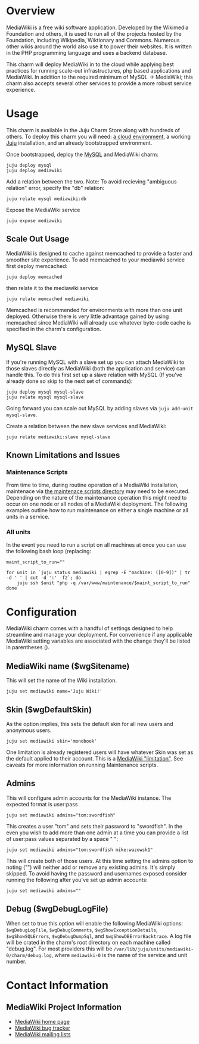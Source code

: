 # Overview

MediaWiki is a free wiki software application. Developed by the Wikimedia Foundation and others, it is used to run all of the projects
hosted by the Foundation, including Wikipedia, Wiktionary and Commons. Numerous other wikis around the world also use it to power their 
websites. It is written in the PHP programming language and uses a backend database.

This charm will deploy MediaWiki in to the cloud while applying best practices for running scale-out infrastructures, php based applications 
and MediaWiki. In addition to the required minimum of MySQL -> MediaWiki; this charm also accepts several other services to provide a more robust service experience.

# Usage

This charm is available in the Juju Charm Store along with hundreds of others. To deploy this charm you will need: [a cloud environment][1], a working [Juju][2] 
installation, and an already bootstrapped environment.

Once bootstrapped, deploy the [MySQL][3] and MediaWiki charm:

    juju deploy mysql
    juju deploy mediawiki

Add a relation between the two. Note: To avoid recieving "ambiguous relation" error, specify the "db" relation:

    juju relate mysql mediawiki:db

Expose the MediaWiki service

    juju expose mediawiki

## Scale Out Usage

MediaWiki is designed to cache against memcached to provide a faster and smoother site experience. To add memcached to your mediawiki service first 
deploy memcached:

    juju deploy memcached

then relate it to the mediawiki service

    juju relate memcached mediawiki

Memcached is recommended for environments with more than one unit deployed. Otherwise there is very little advantage gained by using memcached since 
MediaWiki will already use whatever byte-code cache is specified in the charm's configuration.

## MySQL Slave

If you're running MySQL with a slave set up you can attach MediaWiki to those slaves directly as MediaWiki (both the application and service) can handle this. To 
do this first set up a slave relation with MySQL (If you've already done so skip to the next set of commands):

    juju deploy mysql mysql-slave
    juju relate mysql mysql-slave

Going forward you can scale out MySQL by adding slaves via `juju add-unit mysql-slave`.

Create a relation between the new slave services and MediaWiki:

    juju relate mediawiki:slave mysql-slave

## Known Limitations and Issues

### Maintenance Scripts

From time to time, during routine operation of a MediaWiki installation, maintenace via [the maintenace scripts directory][8] may need to be executed. Depending on the nature of the maintenance operation this might need to occur on one node or all nodes of a MediaWiki deployment.
The following examples outline how to run maintenance on either a single machine or all units in a service.

### All units

In the event you need to run a script on all machines at once you can use the following bash loop (replacing:

    maint_script_to_run=""
    
    for unit in `juju status mediawiki | egrep -E "machine: ([0-9])" | tr -d ' ' | cut -d ':' -f2`; do
        juju ssh $unit "php -q /var/www/maintenance/$maint_script_to_run"
    done

# Configuration

MediaWiki charm comes with a handful of settings designed to help streamline and manage your deployment. For convenience if any applicable MediaWiki setting variables are 
associated with the change they'll be listed in parentheses ().

## MediaWiki name ($wgSitename)

This will set the name of the Wiki installation.

    juju set mediawiki name='Juju Wiki!'

## Skin ($wgDefaultSkin)

As the option implies, this sets the default skin for all new users and anonymous users.

    juju set mediawiki skin='monobook'

One limitation is already registered users will have whatever Skin was set as the default applied to their account. This is a [MediaWiki "limitation"][4]. See caveats 
for more information on running Maintenance scripts.

## Admins

This will configure admin accounts for the MediaWiki instance. The expected format is user:pass

    juju set mediawiki admins="tom:swordfish"

This creates a user "tom" and sets their password to "swordfish". In the even you wish to add more than one admin at a time you can provide a list of user:pass values separated by a space " ":

    juju set mediawiki admins="tom:swordfish mike:wazowsk1"

This will create both of those users. At this time setting the admins option to noting ("") will neither add or remove any existing admins. It's simply skipped. To avoid having the password and usernames exposed consider running the following after you've set up admin accounts:

    juju set mediawiki admins=""

## Debug ($wgDebugLogFile)

When set to true this option will enable the following MediaWiki options: `$wgDebugLogFile`, `$wgDebugComments`, `$wgShowExceptionDetails`, `$wgShowSQLErrors`, `$wgDebugDumpSql`, and `$wgShowDBErrorBacktrace`. A log file will be crated in the charm's root directory on each machine called "debug.log". For most providers this will be `/var/lib/juju/units/mediawiki-0/charm/debug.log`, where `mediawiki-0` is the name of the service and unit number.

# Contact Information

## MediaWiki Project Information

- [MediaWiki home page](http://www.mediawiki.org)
- [MediaWiki bug tracker](http://www.mediawiki.org/wiki/Bugzilla)
- [MediaWiki mailing lists](http://www.mediawiki.org/wiki/Mailing_lists)

[1]: https://juju.ubuntu.com/docs/getting-started.html
[2]: https://juju.ubuntu.com/docs/getting-started.html#installation
[3]: http://jujucharms.com/charms/precise/mysql
[4]: http://www.mediawiki.org/wiki/Manual:$wgDefaultSkin
[5]: http://packages.ubuntu.com/precise/mediawiki
[6]: http://www.mediawiki.org/wiki/Download_from_Git
[7]: https://integration.mediawiki.org/nightly/mediawiki/core/?C=M;O=D
[8]: http://www.mediawiki.org/wiki/Manual:Maintenance_scripts
[9]: http://askubuntu.com/questions/152428/how-to-ssh-into-local-juju-instance

